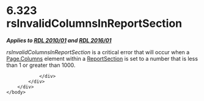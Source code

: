 <html dir="LTR" xmlns:mshelp="http://msdn.microsoft.com/mshelp" xmlns:ddue="http://ddue.schemas.microsoft.com/authoring/2003/5" xmlns:xlink="http://www.w3.org/1999/xlink" xmlns:tool="http://www.microsoft.com/tooltip">
    <head>
        <meta http-equiv="Content-Type" content="text/html; CHARSET=utf-8"></meta>
        <meta name="save" content="history"></meta>
        <title>6.323 rsInvalidColumnsInReportSection</title>
        <xml>
            <mshelp:toctitle title="6.323 rsInvalidColumnsInReportSection"></mshelp:toctitle>
            <mshelp:rltitle title="[MS-RDL]: rsInvalidColumnsInReportSection"></mshelp:rltitle>
            <mshelp:keyword index="A" term="d865220d-a2e2-47c6-8158-641c3ff6b646"></mshelp:keyword>
            <mshelp:attr name="DCSext.ContentType" value="open specification"></mshelp:attr>
            <mshelp:attr name="AssetID" value="d865220d-a2e2-47c6-8158-641c3ff6b646"></mshelp:attr>
            <mshelp:attr name="TopicType" value="kbRef"></mshelp:attr>
            <mshelp:attr name="DCSext.Title" value="[MS-RDL]: rsInvalidColumnsInReportSection" />
        </xml>
    </head>
    <body>
        <div id="header">
            <h1 class="heading">6.323 rsInvalidColumnsInReportSection</h1>
        </div>
        <div id="mainSection">
            <div id="mainBody">
                <div id="allHistory" class="saveHistory"></div>
                <div id="sectionSection0" class="section" name="collapseableSection">
                    

<p><b><i>Applies to </i></b><a href="3428e690-a348-4ec7-8a6a-8efb42d2cdee.htm"><b><i>RDL 2010/01</i></b></a><b><i>
and </i></b><a href="52ce3983-2bfc-4e72-9359-42aaf5fe4509.htm"><b><i>RDL 2016/01</i></b></a></p>

<p><i>rsInvalidColumnsInReportSection</i> is a critical error
that will occur when a <a href="e704d893-60c7-4cd9-9e26-37e3f3ec8b0d.htm">Page.Columns</a>
element within a <a href="96c3d25f-d8ce-4fe4-ab03-592edaa4a1da.htm">ReportSection</a>
is set to a number that is less than 1 or greater than 1000.</p>


                </div>
            </div>
        </div>
    </body>
</html>